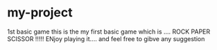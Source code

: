 # my-project
1st basic game
this is the my first basic game which is ....
ROCK PAPER SCISSOR !!!!!
ENjoy playing it....
and feel free to gibve any suggestion
